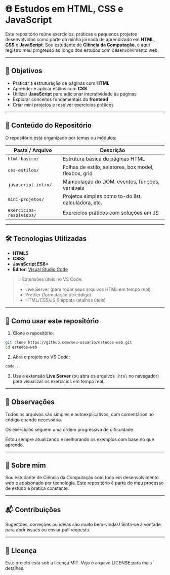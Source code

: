 # 🌐 Estudos em HTML, CSS e JavaScript

Este repositório reúne exercícios, práticas e pequenos projetos desenvolvidos como parte da minha jornada de aprendizado em **HTML**, **CSS** e **JavaScript**. Sou estudante de **Ciência da Computação**, e aqui registro meu progresso ao longo dos estudos com desenvolvimento web.

---

## 🎯 Objetivos

- Praticar a estruturação de páginas com **HTML**
- Aprender e aplicar estilos com **CSS**
- Utilizar **JavaScript** para adicionar interatividade às páginas
- Explorar conceitos fundamentais do **frontend**
- Criar mini projetos e resolver exercícios práticos

---

## 🧪 Conteúdo do Repositório

O repositório está organizado por temas ou módulos:

| Pasta / Arquivo       | Descrição                                                |
|------------------------|-----------------------------------------------------------|
| `html-basico/`         | Estrutura básica de páginas HTML                         |
| `css-estilos/`         | Folhas de estilo, seletores, box model, flexbox, grid    |
| `javascript-intro/`    | Manipulação do DOM, eventos, funções, variáveis          |
| `mini-projetos/`       | Projetos simples como to-do list, calculadora, etc.      |
| `exercicios-resolvidos/` | Exercícios práticos com soluções em JS                  |

---

## 🛠️ Tecnologias Utilizadas

- **HTML5**
- **CSS3**
- **JavaScript ES6+**
- **Editor**: [Visual Studio Code](https://code.visualstudio.com/)

> 💡 Extensões úteis no VS Code:
> - Live Server (para rodar seus arquivos HTML em tempo real)
> - Prettier (formatação de código)
> - HTML/CSS/JS Snippets (atalhos úteis)

---

## 🚀 Como usar este repositório

1. Clone o repositório:

```bash
git clone https://github.com/seu-usuario/estudos-web.git
cd estudos-web
```
2. Abra o projeto no VS Code:
```bash
code .
```
3. Use a extensão **Live Server** (ou abra os arquivos `.html` no navegador) para visualizar os exercícios em tempo real.

---

## 📌 Observações
Todos os arquivos são simples e autoexplicativos, com comentários no código quando necessário.

Os exercícios seguem uma ordem progressiva de dificuldade.

Estou sempre atualizando e melhorando os exemplos com base no que aprendo.

---

## 🙋 Sobre mim
Sou estudante de Ciência da Computação com foco em desenvolvimento web e apaixonado por tecnologia. Este repositório é parte do meu processo de estudo e prática constante.

---

## 📬 Contribuições
Sugestões, correções ou ideias são muito bem-vindas! Sinta-se à vontade para abrir issues ou enviar pull requests.

---

## 📄 Licença
Este projeto está sob a licença MIT. Veja o arquivo LICENSE para mais detalhes.